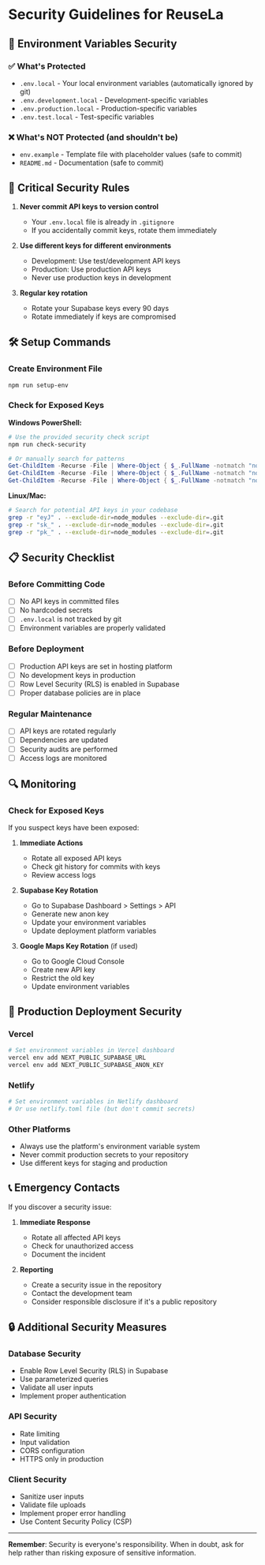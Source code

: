 # Security Guidelines for ReuseLa

## 🔐 Environment Variables Security

### ✅ What's Protected
- `.env.local` - Your local environment variables (automatically ignored by git)
- `.env.development.local` - Development-specific variables
- `.env.production.local` - Production-specific variables
- `.env.test.local` - Test-specific variables

### ❌ What's NOT Protected (and shouldn't be)
- `env.example` - Template file with placeholder values (safe to commit)
- `README.md` - Documentation (safe to commit)

## 🚨 Critical Security Rules

1. **Never commit API keys to version control**
   - Your `.env.local` file is already in `.gitignore`
   - If you accidentally commit keys, rotate them immediately

2. **Use different keys for different environments**
   - Development: Use test/development API keys
   - Production: Use production API keys
   - Never use production keys in development

3. **Regular key rotation**
   - Rotate your Supabase keys every 90 days
   - Rotate immediately if keys are compromised

## 🛠️ Setup Commands

### Create Environment File
```bash
npm run setup-env
```

### Check for Exposed Keys

**Windows PowerShell:**
```powershell
# Use the provided security check script
npm run check-security

# Or manually search for patterns
Get-ChildItem -Recurse -File | Where-Object { $_.FullName -notmatch "node_modules|\.git" } | Select-String "eyJ"
Get-ChildItem -Recurse -File | Where-Object { $_.FullName -notmatch "node_modules|\.git" } | Select-String "sk_"
Get-ChildItem -Recurse -File | Where-Object { $_.FullName -notmatch "node_modules|\.git" } | Select-String "pk_"
```

**Linux/Mac:**
```bash
# Search for potential API keys in your codebase
grep -r "eyJ" . --exclude-dir=node_modules --exclude-dir=.git
grep -r "sk_" . --exclude-dir=node_modules --exclude-dir=.git
grep -r "pk_" . --exclude-dir=node_modules --exclude-dir=.git
```

## 📋 Security Checklist

### Before Committing Code
- [ ] No API keys in committed files
- [ ] No hardcoded secrets
- [ ] `.env.local` is not tracked by git
- [ ] Environment variables are properly validated

### Before Deployment
- [ ] Production API keys are set in hosting platform
- [ ] No development keys in production
- [ ] Row Level Security (RLS) is enabled in Supabase
- [ ] Proper database policies are in place

### Regular Maintenance
- [ ] API keys are rotated regularly
- [ ] Dependencies are updated
- [ ] Security audits are performed
- [ ] Access logs are monitored

## 🔍 Monitoring

### Check for Exposed Keys
If you suspect keys have been exposed:

1. **Immediate Actions**
   - Rotate all exposed API keys
   - Check git history for commits with keys
   - Review access logs

2. **Supabase Key Rotation**
   - Go to Supabase Dashboard > Settings > API
   - Generate new anon key
   - Update your environment variables
   - Update deployment platform variables

3. **Google Maps Key Rotation** (if used)
   - Go to Google Cloud Console
   - Create new API key
   - Restrict the old key
   - Update environment variables

## 🚀 Production Deployment Security

### Vercel
```bash
# Set environment variables in Vercel dashboard
vercel env add NEXT_PUBLIC_SUPABASE_URL
vercel env add NEXT_PUBLIC_SUPABASE_ANON_KEY
```

### Netlify
```bash
# Set environment variables in Netlify dashboard
# Or use netlify.toml file (but don't commit secrets)
```

### Other Platforms
- Always use the platform's environment variable system
- Never commit production secrets to your repository
- Use different keys for staging and production

## 📞 Emergency Contacts

If you discover a security issue:

1. **Immediate Response**
   - Rotate all affected API keys
   - Check for unauthorized access
   - Document the incident

2. **Reporting**
   - Create a security issue in the repository
   - Contact the development team
   - Consider responsible disclosure if it's a public repository

## 🔒 Additional Security Measures

### Database Security
- Enable Row Level Security (RLS) in Supabase
- Use parameterized queries
- Validate all user inputs
- Implement proper authentication

### API Security
- Rate limiting
- Input validation
- CORS configuration
- HTTPS only in production

### Client Security
- Sanitize user inputs
- Validate file uploads
- Implement proper error handling
- Use Content Security Policy (CSP)

---

**Remember**: Security is everyone's responsibility. When in doubt, ask for help rather than risking exposure of sensitive information. 